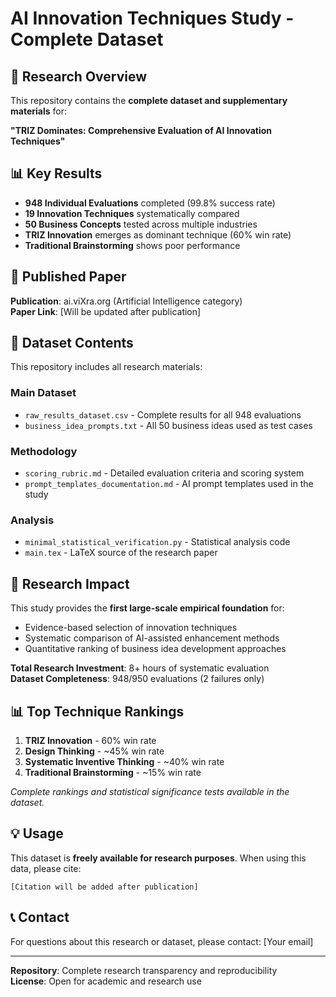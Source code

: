 # AI Innovation Techniques Study - Complete Dataset

## 🎯 Research Overview

This repository contains the **complete dataset and supplementary materials** for:

**"TRIZ Dominates: Comprehensive Evaluation of AI Innovation Techniques"**

## 📊 Key Results

- **948 Individual Evaluations** completed (99.8% success rate)
- **19 Innovation Techniques** systematically compared
- **50 Business Concepts** tested across multiple industries
- **TRIZ Innovation** emerges as dominant technique (60% win rate)
- **Traditional Brainstorming** shows poor performance

## 📄 Published Paper

**Publication**: ai.viXra.org (Artificial Intelligence category)  
**Paper Link**: [Will be updated after publication]

## 📁 Dataset Contents

This repository includes all research materials:

### **Main Dataset**
- `raw_results_dataset.csv` - Complete results for all 948 evaluations
- `business_idea_prompts.txt` - All 50 business ideas used as test cases

### **Methodology**
- `scoring_rubric.md` - Detailed evaluation criteria and scoring system
- `prompt_templates_documentation.md` - AI prompt templates used in the study

### **Analysis**
- `minimal_statistical_verification.py` - Statistical analysis code
- `main.tex` - LaTeX source of the research paper

## 🔬 Research Impact

This study provides the **first large-scale empirical foundation** for:
- Evidence-based selection of innovation techniques
- Systematic comparison of AI-assisted enhancement methods
- Quantitative ranking of business idea development approaches

**Total Research Investment**: 8+ hours of systematic evaluation  
**Dataset Completeness**: 948/950 evaluations (2 failures only)

## 📊 Top Technique Rankings

1. **TRIZ Innovation** - 60% win rate
2. **Design Thinking** - ~45% win rate  
3. **Systematic Inventive Thinking** - ~40% win rate
4. **Traditional Brainstorming** - ~15% win rate

*Complete rankings and statistical significance tests available in the dataset.*

## 💡 Usage

This dataset is **freely available for research purposes**. When using this data, please cite:

```
[Citation will be added after publication]
```

## 📞 Contact

For questions about this research or dataset, please contact: [Your email]

---

**Repository**: Complete research transparency and reproducibility  
**License**: Open for academic and research use 
